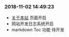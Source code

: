 ### 2018-11-02 14:49:23

- [关于本站](https://tttxdxd.github.io/about) 页面开启
- 网站开发日志系统开启
- markdown Toc 功能 待开发 
